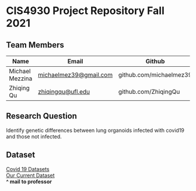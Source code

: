 # CIS4930 Project Repository Fall 2021
## Team Members

Name | Email | Github
---- | ----- | ------
Michael Mezzina | michaelmez39@gmail.com | github.com/michaelmez39
Zhiqing Qu | zhiqingqu@ufl.edu | github.com/ZhiqingQu

## Research Question
Identify genetic differences between lung organoids infected with covid19 and those not infected.

## Dataset
[Covid 19 Datasets](https://www.ncbi.nlm.nih.gov/geo/query/acc.cgi?acc=GPL29320)<br>
[Our Current Dataset](https://www.ncbi.nlm.nih.gov/geo/query/acc.cgi?acc=GSE162323)<br>
**^ mail to professor**
